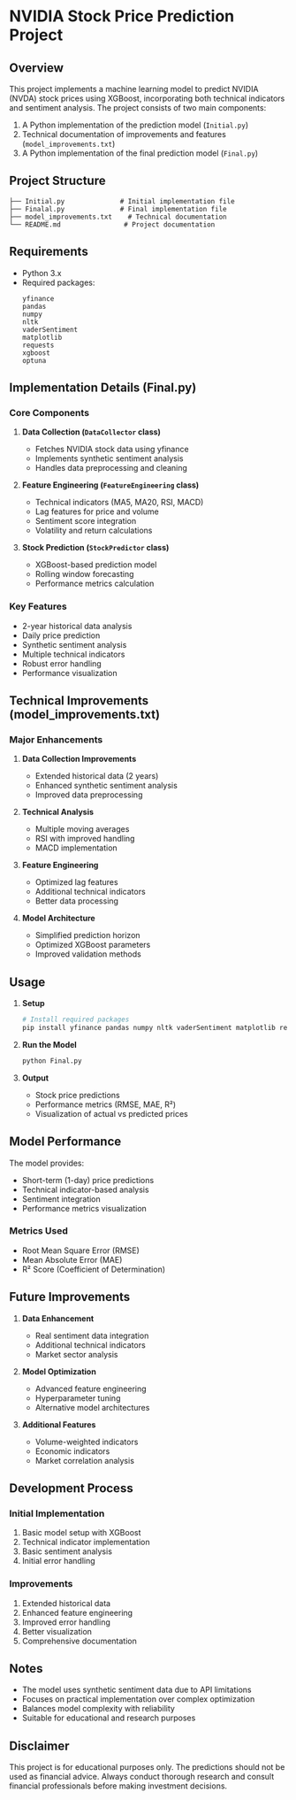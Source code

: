# NVIDIA Stock Price Prediction Project

## Overview
This project implements a machine learning model to predict NVIDIA (NVDA) stock prices using XGBoost, incorporating both technical indicators and sentiment analysis. The project consists of two main components:
1. A Python implementation of the prediction model (`Initial.py`)
2. Technical documentation of improvements and features (`model_improvements.txt`)
3. A Python implementation of the final prediction model (`Final.py`)

## Project Structure
```
├── Initial.py              # Initial implementation file
├── Finalal.py              # Final implementation file
├── model_improvements.txt    # Technical documentation
└── README.md                # Project documentation
```

## Requirements
- Python 3.x
- Required packages:
  ```
  yfinance
  pandas
  numpy
  nltk
  vaderSentiment
  matplotlib
  requests
  xgboost
  optuna
  ```

## Implementation Details (Final.py)

### Core Components

1. **Data Collection (`DataCollector` class)**
   - Fetches NVIDIA stock data using yfinance
   - Implements synthetic sentiment analysis
   - Handles data preprocessing and cleaning

2. **Feature Engineering (`FeatureEngineering` class)**
   - Technical indicators (MA5, MA20, RSI, MACD)
   - Lag features for price and volume
   - Sentiment score integration
   - Volatility and return calculations

3. **Stock Prediction (`StockPredictor` class)**
   - XGBoost-based prediction model
   - Rolling window forecasting
   - Performance metrics calculation

### Key Features
- 2-year historical data analysis
- Daily price prediction
- Synthetic sentiment analysis
- Multiple technical indicators
- Robust error handling
- Performance visualization

## Technical Improvements (model_improvements.txt)

### Major Enhancements

1. **Data Collection Improvements**
   - Extended historical data (2 years)
   - Enhanced synthetic sentiment analysis
   - Improved data preprocessing

2. **Technical Analysis**
   - Multiple moving averages
   - RSI with improved handling
   - MACD implementation

3. **Feature Engineering**
   - Optimized lag features
   - Additional technical indicators
   - Better data processing

4. **Model Architecture**
   - Simplified prediction horizon
   - Optimized XGBoost parameters
   - Improved validation methods

## Usage

1. **Setup**
   ```bash
   # Install required packages
   pip install yfinance pandas numpy nltk vaderSentiment matplotlib requests xgboost optuna
   ```

2. **Run the Model**
   ```python
   python Final.py
   ```

3. **Output**
   - Stock price predictions
   - Performance metrics (RMSE, MAE, R²)
   - Visualization of actual vs predicted prices

## Model Performance

The model provides:
- Short-term (1-day) price predictions
- Technical indicator-based analysis
- Sentiment integration
- Performance metrics visualization

### Metrics Used
- Root Mean Square Error (RMSE)
- Mean Absolute Error (MAE)
- R² Score (Coefficient of Determination)

## Future Improvements

1. **Data Enhancement**
   - Real sentiment data integration
   - Additional technical indicators
   - Market sector analysis

2. **Model Optimization**
   - Advanced feature engineering
   - Hyperparameter tuning
   - Alternative model architectures

3. **Additional Features**
   - Volume-weighted indicators
   - Economic indicators
   - Market correlation analysis

## Development Process

### Initial Implementation
1. Basic model setup with XGBoost
2. Technical indicator implementation
3. Basic sentiment analysis
4. Initial error handling

### Improvements
1. Extended historical data
2. Enhanced feature engineering
3. Improved error handling
4. Better visualization
5. Comprehensive documentation

## Notes
- The model uses synthetic sentiment data due to API limitations
- Focuses on practical implementation over complex optimization
- Balances model complexity with reliability
- Suitable for educational and research purposes

## Disclaimer
This project is for educational purposes only. The predictions should not be used as financial advice. Always conduct thorough research and consult financial professionals before making investment decisions.


